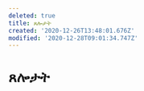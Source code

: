```yaml
---
deleted: true
title: ጸሎታት
created: '2020-12-26T13:48:01.676Z'
modified: '2020-12-28T09:01:34.747Z'
---
```


# ጸሎታት


